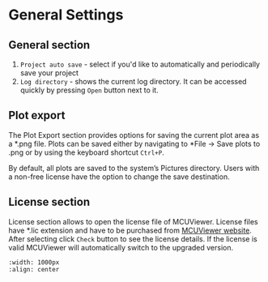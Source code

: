 # General Settings

## General section

1. `Project auto save` - select if you'd like to automatically and periodically save your project
2. `Log directory` - shows the current log directory. It can be accessed quickly by pressing `Open` button next to it. 


## Plot export

The Plot Export section provides options for saving the current plot area as a *.png file. Plots can be saved either by navigating to *File -> Save plots to .png or by using the keyboard shortcut `Ctrl+P`.

By default, all plots are saved to the system’s Pictures directory. Users with a non-free license have the option to change the save destination.

## License section

License section allows to open the license file of MCUViewer. License files have *.lic extension and have to be purchased from [MCUViewer website](https://mcuviewer.com). After selecting click `Check` button to see the license details. If the license is valid MCUViewer will automatically switch to the upgraded version. 

```{figure} ./images/GeneralSettings.png
:width: 1000px
:align: center
```